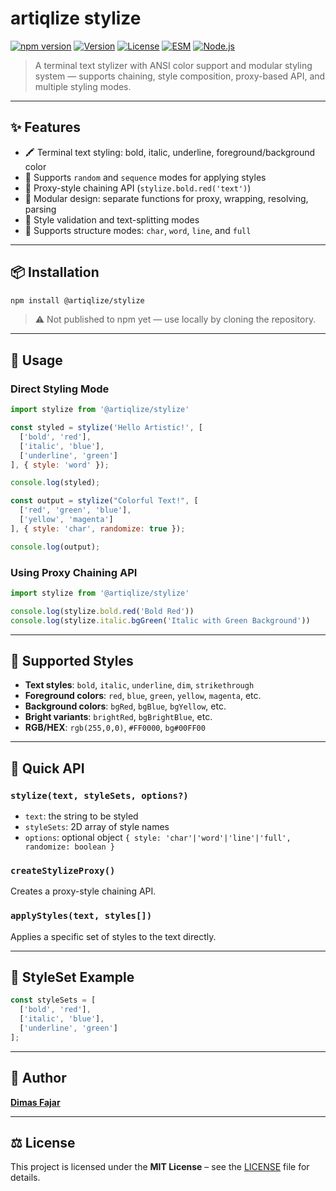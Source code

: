 # artiqlize stylize

[![npm version](https://img.shields.io/npm/v/@artiqlize/stylize)](https://www.npmjs.com/package/@artiqlize/stylize)
[![Version](https://img.shields.io/badge/Version-v1.0.0-blue)](https://www.npmjs.com/package/@artiqlize/stylize?activeTab=versions)
[![License](https://img.shields.io/badge/License-MIT-green)](./LICENSE)
[![ESM](https://img.shields.io/badge/javascript-ESM-orange)](https://nodejs.org/api/esm.html)
[![Node.js](https://img.shields.io/badge/node-%3E%3D18.0.0-blue)](https://nodejs.org/)

> A terminal text stylizer with ANSI color support and modular styling system — supports chaining, style composition, proxy-based API, and multiple styling modes.

---

## ✨ Features

- 🖍️ Terminal text styling: bold, italic, underline, foreground/background color  
- 🎲 Supports `random` and `sequence` modes for applying styles  
- 🔗 Proxy-style chaining API (`stylize.bold.red('text')`)  
- 🧱 Modular design: separate functions for proxy, wrapping, resolving, parsing  
- 🧪 Style validation and text-splitting modes  
- 📁 Supports structure modes: `char`, `word`, `line`, and `full`  

---

## 📦 Installation

```bash
npm install @artiqlize/stylize
```

> ⚠️ Not published to npm yet — use locally by cloning the repository.

---

## 🚀 Usage

### Direct Styling Mode

```js
import stylize from '@artiqlize/stylize'

const styled = stylize('Hello Artistic!', [
  ['bold', 'red'],
  ['italic', 'blue'],
  ['underline', 'green']
], { style: 'word' });

console.log(styled);
```
```js
const output = stylize("Colorful Text!", [
  ['red', 'green', 'blue'],
  ['yellow', 'magenta']
], { style: 'char', randomize: true });

console.log(output);
```
### Using Proxy Chaining API

```js
import stylize from '@artiqlize/stylize'

console.log(stylize.bold.red('Bold Red'))
console.log(stylize.italic.bgGreen('Italic with Green Background'))
```

---

## 🎨 Supported Styles

- **Text styles**: `bold`, `italic`, `underline`, `dim`, `strikethrough`  
- **Foreground colors**: `red`, `blue`, `green`, `yellow`, `magenta`, etc.  
- **Background colors**: `bgRed`, `bgBlue`, `bgYellow`, etc.  
- **Bright variants**: `brightRed`, `bgBrightBlue`, etc.  
- **RGB/HEX**: `rgb(255,0,0)`, `#FF0000`, `bg#00FF00`  

---

## 📘 Quick API

### `stylize(text, styleSets, options?)`

- `text`: the string to be styled  
- `styleSets`: 2D array of style names  
- `options`: optional object `{ style: 'char'|'word'|'line'|'full', randomize: boolean }`  

### `createStylizeProxy()`

Creates a proxy-style chaining API.

### `applyStyles(text, styles[])`

Applies a specific set of styles to the text directly.

---

## 🧪 StyleSet Example

```js
const styleSets = [
  ['bold', 'red'],
  ['italic', 'blue'],
  ['underline', 'green']
];
```

---

## 👤 Author

**[Dimas Fajar](https://github.com/fajardison)**

---

## ⚖️ License

This project is licensed under the **MIT License** – see the [LICENSE](./LICENSE) file for details.
